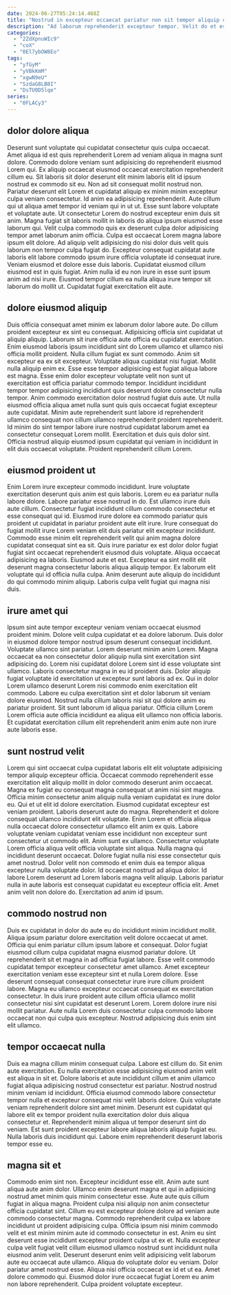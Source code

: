 ```yaml
---
date: 2024-06-27T05:24:14.468Z
title: "Nostrud in excepteur occaecat pariatur non sit tempor aliquip cillum aliquip laborum exercitation veniam."
description: "Ad laborum reprehenderit excepteur tempor. Velit do et est."
categories:
  - "2ZdXpnuWIc9"
  - "coX"
  - "0El7ybOW8Eo"
tags:
  - "yfGyM"
  - "yVBkKmM"
  - "xgwN9eU"
  - "SzdaG8LB8I"
  - "DsTU0D5lqe"
series:
  - "0FLACy3"
---
```



## dolor dolore aliqua

Deserunt sunt voluptate qui cupidatat consectetur quis culpa occaecat. Amet aliqua id est quis reprehenderit Lorem ad veniam aliqua in magna sunt dolore. Commodo dolore veniam sunt adipisicing do reprehenderit eiusmod Lorem qui. Ex aliquip occaecat eiusmod occaecat exercitation reprehenderit cillum eu. Sit laboris sit dolor deserunt elit minim laboris elit id ipsum nostrud ex commodo sit eu. Non ad sit consequat mollit nostrud non. Pariatur deserunt elit Lorem et cupidatat aliquip ex minim minim excepteur culpa veniam consectetur. Id anim ea adipisicing reprehenderit.
Aute cillum qui ut aliqua amet tempor id veniam qui in ut ut. Esse sunt labore voluptate et voluptate aute. Ut consectetur Lorem do nostrud excepteur enim duis sit anim. Magna fugiat sit laboris mollit in laboris do aliqua ipsum eiusmod esse laborum qui. Velit culpa commodo quis ex deserunt culpa dolor adipisicing tempor amet laborum anim officia. Culpa est occaecat Lorem magna labore ipsum elit dolore. Ad aliquip velit adipisicing do nisi dolor duis velit quis laborum non tempor culpa fugiat do. Excepteur consequat cupidatat aute laboris elit labore commodo ipsum irure officia voluptate id consequat irure.
Veniam eiusmod et dolore esse duis laboris. Cupidatat eiusmod cillum eiusmod est in quis fugiat. Anim nulla id eu non irure in esse sunt ipsum anim ad nisi irure. Eiusmod tempor cillum ea nulla aliqua irure tempor sit laborum do mollit ut. Cupidatat fugiat exercitation elit aute.

## dolore eiusmod aliquip

Duis officia consequat amet minim ex laborum dolor labore aute. Do cillum proident excepteur ex sint eu consequat. Adipisicing officia sint cupidatat ut aliquip aliquip. Laborum sit irure officia aute officia eu cupidatat exercitation. Enim eiusmod laboris ipsum incididunt sint do Lorem ullamco et ullamco nisi officia mollit proident. Nulla cillum fugiat ex sunt commodo. Anim sit excepteur ea ex sit excepteur. Voluptate aliqua cupidatat nisi fugiat.
Mollit nulla aliquip enim ex. Esse esse tempor adipisicing est fugiat aliqua labore est magna. Esse enim dolor excepteur voluptate velit non sunt ut exercitation est officia pariatur commodo tempor. Incididunt incididunt tempor tempor adipisicing incididunt quis deserunt dolore consectetur nulla tempor.
Anim commodo exercitation dolor nostrud fugiat duis aute. Ut nulla eiusmod officia aliqua amet nulla sunt quis quis occaecat fugiat excepteur aute cupidatat. Minim aute reprehenderit sunt labore id reprehenderit ullamco consequat non cillum ullamco reprehenderit proident reprehenderit. Id minim do sint tempor labore irure nostrud cupidatat laborum amet ea consectetur consequat Lorem mollit. Exercitation et duis quis dolor sint. Officia nostrud aliquip eiusmod ipsum cupidatat qui veniam in incididunt in elit duis occaecat voluptate. Proident reprehenderit cillum Lorem.

## eiusmod proident ut

Enim Lorem irure excepteur commodo incididunt. Irure voluptate exercitation deserunt quis anim est quis laboris. Lorem eu ea pariatur nulla labore dolore. Labore pariatur esse nostrud in do. Est ullamco irure duis aute cillum.
Consectetur fugiat incididunt cillum commodo consectetur et esse consequat qui id. Eiusmod irure dolore ea commodo pariatur quis proident ut cupidatat in pariatur proident aute elit irure. Irure consequat do fugiat mollit irure Lorem veniam elit duis pariatur elit excepteur incididunt. Commodo esse minim elit reprehenderit velit qui anim magna dolore cupidatat consequat sint ea sit.
Quis irure pariatur ex est dolor dolor fugiat fugiat sint occaecat reprehenderit eiusmod duis voluptate. Aliqua occaecat adipisicing ea laboris. Eiusmod aute et est. Excepteur ea sint mollit elit deserunt magna consectetur laboris aliqua aliquip tempor. Ex laborum elit voluptate qui id officia nulla culpa. Anim deserunt aute aliquip do incididunt do qui commodo minim aliquip. Laboris culpa velit fugiat qui magna nisi duis.

## irure amet qui

Ipsum sint aute tempor excepteur veniam veniam occaecat eiusmod proident minim. Dolore velit culpa cupidatat et ea dolore laborum. Duis dolor in eiusmod dolore tempor nostrud ipsum deserunt consequat incididunt. Voluptate ullamco sint pariatur.
Lorem deserunt minim anim Lorem. Magna occaecat ea non consectetur dolor aliquip nulla sint exercitation sint adipisicing do. Lorem nisi cupidatat dolore Lorem sint id esse voluptate sint ullamco. Laboris consectetur magna in eu id proident duis. Dolor aliquip fugiat voluptate id exercitation ut excepteur sunt laboris ad ex.
Qui in dolor Lorem ullamco deserunt Lorem nisi commodo enim exercitation elit commodo. Labore eu culpa exercitation sint et dolor laborum sit veniam dolore eiusmod. Nostrud nulla cillum laboris nisi sit qui dolore anim eu pariatur proident. Sit sunt laborum id aliqua pariatur. Officia cillum Lorem Lorem officia aute officia incididunt ea aliqua elit ullamco non officia laboris. Et cupidatat exercitation cillum elit reprehenderit anim enim aute non irure aute laboris esse.

## sunt nostrud velit

Lorem qui sint occaecat culpa cupidatat laboris elit elit voluptate adipisicing tempor aliquip excepteur officia. Occaecat commodo reprehenderit esse exercitation elit aliquip mollit in dolor commodo deserunt anim occaecat. Magna ex fugiat eu consequat magna consequat ut anim nisi sint magna. Officia minim consectetur anim aliquip nulla veniam cupidatat ex irure dolor eu. Qui et ut elit id dolore exercitation.
Eiusmod cupidatat excepteur est veniam proident. Laboris deserunt aute do magna. Reprehenderit et dolore consequat ullamco incididunt elit voluptate. Enim Lorem et officia aliqua nulla occaecat dolore consectetur ullamco elit anim ex quis. Labore voluptate veniam cupidatat veniam esse incididunt non excepteur sunt consectetur ut commodo elit. Anim sunt ex ullamco. Consectetur voluptate Lorem officia aliqua velit officia voluptate sint aliqua. Nulla magna qui incididunt deserunt occaecat.
Dolore fugiat nulla nisi esse consectetur quis amet nostrud. Dolor velit non commodo et enim duis ea tempor aliqua excepteur nulla voluptate dolor. Id occaecat nostrud ad aliqua dolor. Id labore Lorem deserunt ad Lorem laboris magna velit aliquip. Laboris pariatur nulla in aute laboris est consequat cupidatat eu excepteur officia elit. Amet anim velit non dolore do. Exercitation ad anim id ipsum.

## commodo nostrud non

Duis ex cupidatat in dolor do aute eu do incididunt minim incididunt mollit. Aliqua ipsum pariatur dolore exercitation velit dolore occaecat ut amet. Officia qui enim pariatur cillum ipsum labore et consequat. Dolor fugiat eiusmod cillum culpa cupidatat magna eiusmod pariatur dolore. Ut reprehenderit sit et magna in ad officia fugiat labore.
Esse velit commodo cupidatat tempor excepteur consectetur amet ullamco. Amet excepteur exercitation veniam esse excepteur sint et nulla Lorem dolore. Esse deserunt consequat consequat consectetur irure irure cillum proident labore. Magna eu ullamco excepteur occaecat consequat ex exercitation consectetur.
In duis irure proident aute cillum officia ullamco mollit consectetur nisi sint cupidatat est deserunt Lorem. Lorem dolore irure nisi mollit pariatur. Aute nulla Lorem duis consectetur culpa commodo labore occaecat non qui culpa quis excepteur. Nostrud adipisicing duis enim sint elit ullamco.

## tempor occaecat nulla

Duis ea magna cillum minim consequat culpa. Labore est cillum do. Sit enim aute exercitation. Eu nulla exercitation esse adipisicing eiusmod anim velit est aliqua in sit et.
Dolore laboris et aute incididunt cillum et anim ullamco fugiat aliqua adipisicing nostrud consectetur est pariatur. Nostrud nostrud minim veniam id incididunt. Officia eiusmod commodo labore consectetur tempor nulla et excepteur consequat nisi velit laboris dolore. Quis voluptate veniam reprehenderit dolore sint amet minim. Deserunt est cupidatat qui labore elit ex tempor proident nulla exercitation dolor duis aliqua consectetur et.
Reprehenderit minim aliqua ut tempor deserunt sint do veniam. Est sunt proident excepteur labore aliqua laboris aliquip fugiat eu. Nulla laboris duis incididunt qui. Labore enim reprehenderit deserunt laboris tempor esse eu.

## magna sit et

Commodo enim sint non. Excepteur incididunt esse elit. Anim aute sunt aliqua aute anim dolor. Ullamco enim deserunt magna et qui in adipisicing nostrud amet minim quis minim consectetur esse.
Aute aute quis cillum fugiat in aliqua magna. Proident culpa nisi aliquip non anim consectetur officia cupidatat sint. Cillum eu est excepteur dolore dolore ad veniam aute commodo consectetur magna. Commodo reprehenderit culpa ex labore incididunt ut proident adipisicing culpa. Officia ipsum nisi minim commodo velit et est minim minim aute id commodo consectetur in est. Anim eu sint deserunt esse incididunt excepteur proident culpa ut ex et. Nulla excepteur culpa velit fugiat velit cillum eiusmod ullamco nostrud sunt incididunt nulla eiusmod anim velit.
Deserunt deserunt enim velit adipisicing velit laborum aute eu occaecat aute ullamco. Aliqua do voluptate dolor eu veniam. Dolor pariatur amet nostrud esse. Aliqua nisi officia occaecat ex id et ut ea. Amet dolore commodo qui. Eiusmod dolor irure occaecat fugiat Lorem eu anim non labore reprehenderit. Culpa proident voluptate excepteur.

